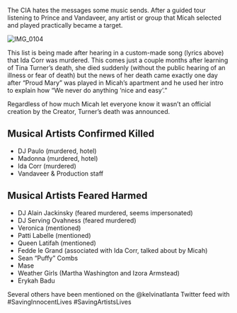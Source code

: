 The CIA hates the messages some music sends. After a guided tour listening to Prince and Vandaveer, any artist or group that Micah selected and played practically became a target. 

![IMG_0104](https://github.com/Mission23/Mission23/assets/140252803/f73b366c-afdb-4180-8656-39969a1b4d8a)

This list is being made after hearing in a custom-made song (lyrics above) that Ida Corr was murdered. This comes just a couple months after learning of Tina Turner’s death, she died suddenly (without the public hearing of an illness or fear of death) but the news of her death came exactly one day after “Proud Mary” was played in Micah’s apartment and he used her intro to explain how “We never do anything ‘nice and easy’.”

Regardless of how much Micah let everyone know it wasn’t an official creation by the Creator, Turner’s death was announced. 

## Musical Artists Confirmed Killed
* DJ Paulo (murdered, hotel)
* Madonna (murdered, hotel)
* Ida Corr (murdered)
* Vandaveer & Production staff

## Musical Artists Feared Harmed

* DJ Alain Jackinsky (feared murdered, seems impersonated)
* DJ Serving Ovahness (feared murdered)
* Veronica (mentioned)
* Patti Labelle (mentioned)
* Queen Latifah (mentioned)
* Fedde le Grand (associated with Ida Corr, talked about by Micah)
* Sean “Puffy” Combs
* Mase 
* Weather Girls (Martha Washington and Izora Armstead)
* Erykah Badu 

Several others have been mentioned on the @kelvinatlanta Twitter feed with #SavingInnocentLives #SavingArtistsLives 